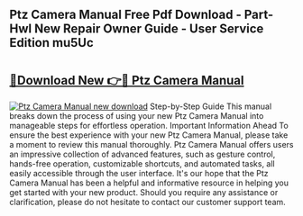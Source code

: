 ## Ptz Camera Manual Free Pdf Download - Part-Hwl New Repair Owner Guide - User Service Edition mu5Uc

# <h2><a href="http://cf20365.oget.top/?id=Ptz+Camera+Manual">🔗Download New 👉🔴 Ptz Camera Manual</a></h2>

[![Ptz Camera Manual new download](https://i.imgur.com/5g1atiW.png)](http://cf20365.oget.top/?id=Ptz+Camera+Manual)
Step-by-Step Guide This manual breaks down the process of using your new Ptz Camera Manual into manageable steps for effortless operation. Important Information Ahead To ensure the best experience with your new Ptz Camera Manual, please take a moment to review this manual thoroughly. Ptz Camera Manual offers users an impressive collection of advanced features, such as gesture control, hands-free operation, customizable shortcuts, and automated tasks, all easily accessible through the user interface. It's our hope that the Ptz Camera Manual has been a helpful and informative resource in helping you get started with your new product. Should you require any assistance or clarification, please do not hesitate to contact our customer support team.
